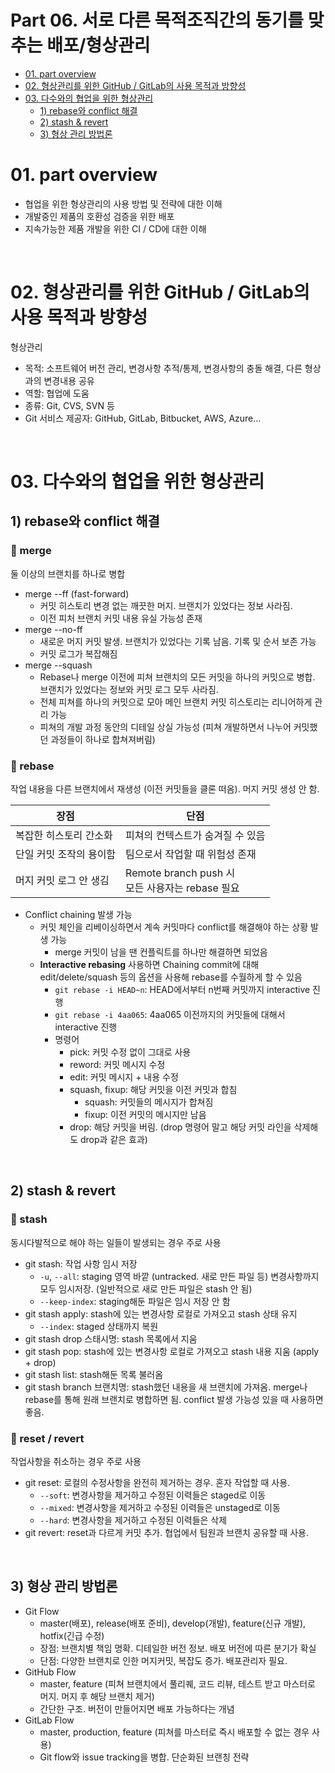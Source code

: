 # **Part 06. 서로 다른 목적조직간의 동기를 맞추는 배포/형상관리**

- [01. part overview](#01-part-overview)
- [02. 형상관리를 위한 GitHub / GitLab의 사용 목적과 방향성](#02-형상관리를-위한-github--gitlab의-사용-목적과-방향성)
- [03. 다수와의 협업을 위한 형상관리](#03-다수와의-협업을-위한-형상관리)
  - [1) rebase와 conflict 해결](#1-rebase와-conflict-해결)
  - [2) stash & revert](#2-stash--revert)
  - [3) 형상 관리 방법론](#3-형상-관리-방법론)

# 01. part overview

- 협업을 위한 형상관리의 사용 방법 및 전략에 대한 이해
- 개발중인 제품의 호환성 검증을 위한 배포
- 지속가능한 제품 개발을 위한 CI / CD에 대한 이해

<br />

# 02. 형상관리를 위한 GitHub / GitLab의 사용 목적과 방향성

형상관리

- 목적: 소프트웨어 버전 관리, 변경사항 추적/통제, 변경사항의 충돌 해결, 다른 형상과의 변경내용 공유
- 역할: 협업에 도움
- 종류: Git, CVS, SVN 등
- Git 서비스 제공자: GitHub, GitLab, Bitbucket, AWS, Azure…

<br />

# 03. 다수와의 협업을 위한 형상관리

## 1) rebase와 conflict 해결

### 📔 merge

둘 이상의 브랜치를 하나로 병합

- merge --ff (fast-forward)
  - 커밋 히스토리 변경 없는 깨끗한 머지. 브랜치가 있었다는 정보 사라짐.
  - 이전 피처 브랜치 커밋 내용 유실 가능성 존재
- merge --no-ff
  - 새로운 머지 커밋 발생. 브랜치가 있었다는 기록 남음. 기록 및 순서 보존 가능
  - 커밋 로그가 복잡해짐
- merge --squash
  - Rebase나 merge 이전에 피쳐 브랜치의 모든 커밋을 하나의 커밋으로 병합. 브랜치가 있었다는 정보와 커밋 로그 모두 사라짐.
  - 전체 피쳐를 하나의 커밋으로 모아 메인 브랜치 커밋 히스토리는 리니어하게 관리 가능
  - 피쳐의 개발 과정 동안의 디테일 상실 가능성 (피쳐 개발하면서 나누어 커밋했던 과정들이 하나로 합쳐져버림)

### 📔 rebase

작업 내용을 다른 브랜치에서 재생성 (이전 커밋들을 클론 떠옴). 머지 커밋 생성 안 함.

| 장점                    | 단점                                                  |
| ----------------------- | ----------------------------------------------------- |
| 복잡한 히스토리 간소화  | 피쳐의 컨텍스트가 숨겨질 수 있음                      |
| 단일 커밋 조작의 용이함 | 팀으로서 작업할 때 위험성 존재                        |
| 머지 커밋 로그 안 생김  | Remote branch push 시 <br />모든 사용자는 rebase 필요 |

- Conflict chaining 발생 가능
  - 커밋 체인을 리베이싱하면서 계속 커밋마다 conflict를 해결해야 하는 상황 발생 가능
    - merge 커밋이 남을 땐 컨플릭트를 하나만 해결하면 되었음
  - **Interactive rebasing** 사용하면 Chaining commit에 대해 edit/delete/squash 등의 옵션을 사용해 rebase를 수월하게 할 수 있음
    - `git rebase -i HEAD~n`: HEAD에서부터 n번째 커밋까지 interactive 진행
    - `git rebase -i 4aa065`: 4aa065 이전까지의 커밋들에 대해서 interactive 진행
    - 명령어
      - pick: 커밋 수정 없이 그대로 사용
      - reword: 커밋 메시지 수정
      - edit: 커밋 메시지 + 내용 수정
      - squash, fixup: 해당 커밋을 이전 커밋과 합침
        - squash: 커밋들의 메시지가 합쳐짐
        - fixup: 이전 커밋의 메시지만 남음
      - drop: 해당 커밋을 버림. (drop 명령어 말고 해당 커밋 라인을 삭제해도 drop과 같은 효과)

<br />

## 2) stash & revert

### 📔 stash

동시다발적으로 해야 하는 일들이 발생되는 경우 주로 사용

- git stash: 작업 사항 임시 저장
  - `-u`, `--all`: staging 영역 바깥 (untracked. 새로 만든 파일 등) 변경사항까지 모두 임시저장. (일반적으로 새로 만든 파일은 stash 안 됨)
  - `--keep-index`: staging해둔 파일은 임시 저장 안 함
- git stash apply: stash에 있는 변경사항 로컬로 가져오고 stash 상태 유지
  - `--index`: staged 상태까지 복원
- git stash drop 스태시명: stash 목록에서 지움
- git stash pop: stash에 있는 변경사항 로컬로 가져오고 stash 내용 지움 (apply + drop)
- git stash list: stash해둔 목록 불러옴
- git stash branch 브랜치명: stash했던 내용을 새 브랜치에 가져옴. merge나 rebase를 통해 원래 브랜치로 병합하면 됨. conflict 발생 가능성 있을 때 사용하면 좋음.

### 📔 reset / revert

작업사항을 취소하는 경우 주로 사용

- git reset: 로컬의 수정사항을 완전히 제거하는 경우. 혼자 작업할 때 사용.
  - `--soft`: 변경사항을 제거하고 수정된 이력들은 staged로 이동
  - `--mixed`: 변경사항을 제거하고 수정된 이력들은 unstaged로 이동
  - `--hard`: 변경사항을 제거하고 수정된 이력들은 삭제
- git revert: reset과 다르게 커밋 추가. 협업에서 팀원과 브랜치 공유할 때 사용.

<br />

## 3) 형상 관리 방법론

- Git Flow
  - master(배포), release(배포 준비), develop(개발), feature(신규 개발), hotfix(긴급 수정)
  - 장점: 브랜치별 책임 명확. 디테일한 버전 정보. 배포 버전에 따른 분기가 확실
  - 단점: 다양한 브랜치로 인한 머지커밋, 복잡도 증가. 배포관리자 필요.
- GitHub Flow
  - master, feature (피쳐 브랜치에서 풀리퀘, 코드 리뷰, 테스트 받고 마스터로 머지. 머지 후 해당 브랜치 제거)
  - 간단한 구조. 버전이 만들어지면 배포 가능하다는 개념
- GitLab Flow
  - master, production, feature (피쳐를 마스터로 즉시 배포할 수 없는 경우 사용)
  - Git flow와 issue tracking을 병합. 단순화된 브랜칭 전략

